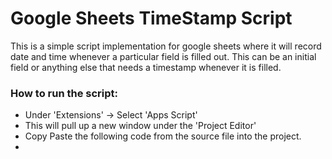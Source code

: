 # Google Sheets TimeStamp Script

This is a simple script implementation for google sheets where it will record date and time whenever a particular field is filled out. This can be an initial field or anything else that needs a timestamp whenever it is filled.

### How to run the script:
- Under 'Extensions' -> Select 'Apps Script'
- This will pull up a new window under the 'Project Editor'
- Copy Paste the following code from the source file into the project.
- 
